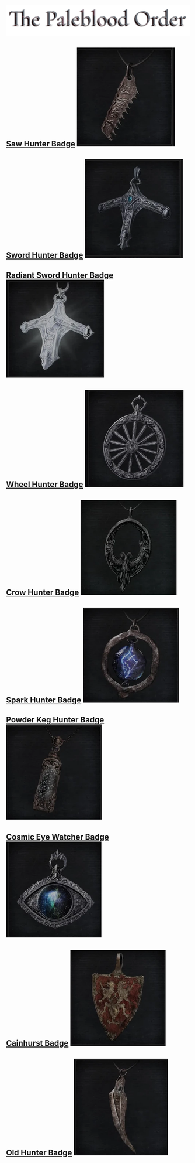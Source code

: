 <link rel="stylesheet" href="assets/css/weaponspage.css">
<a id= "logo" href="https://fellipepombo.github.io/BloodandBeastsTTRPG/">
  <img src="assets/images/logo.png">
</a>


## [Saw Hunter Badge](weapons/saw-hunter-weapons.md) ![Saw Hunter Badge](assets/images/weapons/badges/sawhunter.png)

## [Sword Hunter Badge](weapons/sword-hunter-weapons.md) ![Sword Hunter Badge](assets/images/weapons/badges/swordhunter.png)

## [Radiant Sword Hunter Badge](weapons/radiant-sword-hunter-weapons.md) ![Radiant Sword Hunter Badge](assets/images/weapons/badges/radiantswordhunter.png)

## [Wheel Hunter Badge](weapons/wheel-hunter-weapons.md) ![Wheel Hunter Badge](assets/images/weapons/badges/wheelhunter.png)

## [Crow Hunter Badge](weapons/crow-hunter-weapons.md) ![Crow Hunter Badge](assets/images/weapons/badges/crowhunter.png)

## [Spark Hunter Badge](weapons/spark-hunter-weapons.md) ![Spark Hunter Badge](assets/images/weapons/badges/sparkhunter.png)

## [Powder Keg Hunter Badge](weapons/powder-keg-hunter-weapons.md) ![Powder Keg Hunter Badge](assets/images/weapons/badges/powderkeghunter.png)

## [Cosmic Eye Watcher Badge](weapons/cosmic-eye-watcher-weapons.md) ![Cosmic Eye Watcher Badge](assets/images/weapons/badges/cosmiceyewatcher.png)

## [Cainhurst Badge](weapons/cainhurst-weapons.md) ![Cainhurst Badge](assets/images/weapons/badges/cainhurst.png)

## [Old Hunter Badge](weapons/old-hunter-weapons.md) ![Old Hunter Badge](assets/images/weapons/badges/oldhunter.png)